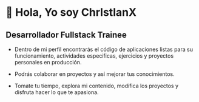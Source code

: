 # 👋 Hola, Yo soy **ChrlstlanX**
## Desarrollador Fullstack Trainee

- Dentro de mi perfil encontrarás el código de aplicaciones listas para su funcionamiento, actividades especificas, ejercicios y proyectos personales en producción.
- Podrás colaborar en proyectos y así mejorar tus conocimientos.

- Tomate tu tiempo, explora mi contenido, modifica los proyectos y disfruta hacer lo que te apasiona.

